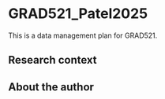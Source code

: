# GRAD521_Patel2025

This is a data management plan for GRAD521.

## Research context

## About the author
